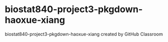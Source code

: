 # biostat840-project3-pkgdown-haoxue-xiang
biostat840-project3-pkgdown-haoxue-xiang created by GitHub Classroom
